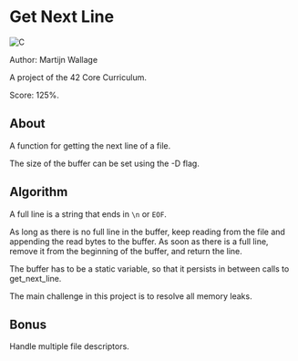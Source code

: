 # Get Next Line

![C](https://img.shields.io/badge/c-%2300599C.svg?style=for-the-badge&logo=c&logoColor=white)

Author: Martijn Wallage

A project of the 42 Core Curriculum.

Score: 125%.

## About

A function for getting the next line of a file. 

The size of the buffer can be set using the -D flag.

## Algorithm

A full line is a string that ends in `\n` or `EOF`.

As long as there is no full line in the buffer, keep reading from the file and appending the read bytes to the buffer.
As soon as there is a full line, remove it from the beginning of the buffer, and return the line.

The buffer has to be a static variable, so that it persists in between calls to get_next_line.

The main challenge in this project is to resolve all memory leaks.

## Bonus

Handle multiple file descriptors.
